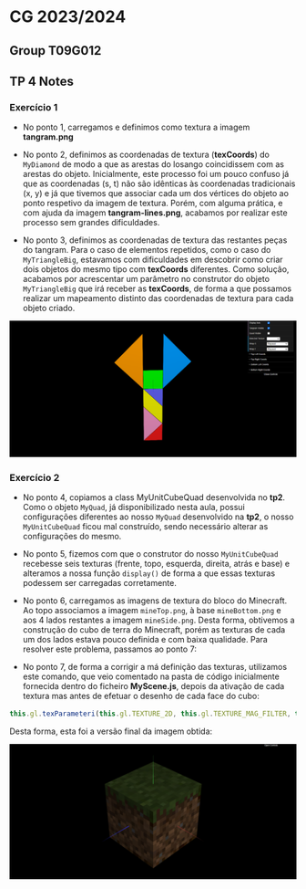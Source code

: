 # CG 2023/2024

## Group T09G012

## TP 4 Notes

### Exercício 1

- No ponto 1, carregamos e definimos como textura a imagem **tangram.png**

- No ponto 2, definimos as coordenadas de textura (**texCoords**) do `MyDiamond` de modo a que as arestas do losango coincidissem com as arestas do objeto. Inicialmente, este processo foi um pouco confuso já que as coordenadas (s, t) não são idênticas às coordenadas tradicionais (x, y) e já que tivemos que associar cada um dos vértices do objeto ao ponto respetivo da imagem de textura. Porém, com alguma prática, e com ajuda da imagem **tangram-lines.png**, acabamos por realizar este processo sem grandes dificuldades.

- No ponto 3, definimos as coordenadas de textura das restantes peças do tangram. Para o caso de elementos repetidos, como o caso do `MyTriangleBig`, estavamos com dificuldades em descobrir como criar dois objetos do mesmo tipo com **texCoords** diferentes. Como solução, acabamos por acrescentar um parâmetro no construtor do objeto `MyTriangleBig` que irá receber as **texCoords**, de forma a que possamos realizar um mapeamento distinto das coordenadas de textura para cada objeto criado.

![Screenshot 1](screenshots/cg-t09-g12-tp4-1.png)


### Exercício 2

- No ponto 4, copiamos a class MyUnitCubeQuad desenvolvida no **tp2**. Como o objeto `MyQuad`, já disponibilizado nesta aula, possui configurações diferentes ao nosso `MyQuad` desenvolvido na **tp2**, o nosso `MyUnitCubeQuad` ficou mal construído, sendo necessário alterar as configurações do mesmo.

- No ponto 5, fizemos com que o construtor do nosso `MyUnitCubeQuad` recebesse seis texturas (frente, topo, esquerda, direita, atrás e base) e alteramos a nossa função `display()` de forma a que essas texturas podessem ser carregadas corretamente.

- No ponto 6, carregamos as imagens de textura do bloco do Minecraft. Ao topo associamos a imagem `mineTop.png`, à base `mineBottom.png` e aos 4 lados restantes a imagem `mineSide.png`. Desta forma, obtivemos a construção do cubo de terra do Minecraft, porém as texturas de cada um dos lados estava pouco definida e com baixa qualidade. Para resolver este problema, passamos ao ponto 7:

- No ponto 7, de forma a corrigir a má definição das texturas, utilizamos este comando, que veio comentado na pasta de código inicialmente fornecida dentro do ficheiro **MyScene.js**, depois da ativação de cada textura mas antes de efetuar o desenho de cada face do cubo:

```js
this.gl.texParameteri(this.gl.TEXTURE_2D, this.gl.TEXTURE_MAG_FILTER, this.gl.NEAREST);
```

Desta forma, esta foi a versão final da imagem obtida:

![Screenshot 2](screenshots/cg-t09-g12-tp4-2.png)

